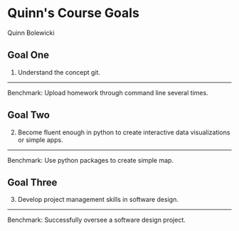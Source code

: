 
# Quinn's Course Goals
Quinn Bolewicki

## Goal One
1.	Understand the concept git.

-----

Benchmark: Upload homework through command line several times.


## Goal Two
2.  Become fluent enough in python to create interactive data visualizations or simple apps.
-----

Benchmark: Use python packages to create simple map.

## Goal Three
3.	Develop project management skills in software design.
-----

Benchmark: Successfully oversee a software design project.

